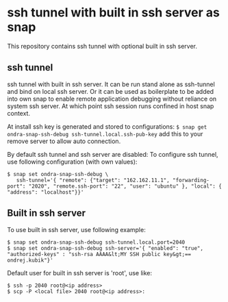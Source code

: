 # ssh tunnel with built in ssh server as snap

This repository contains ssh tunnel with optional built in ssh server.

## ssh tunnel

ssh tunnel with built in ssh server. It can be run stand alone as ssh-tunnel and bind on local ssh server. Or it can be used as boilerplate to be added into own snap to enable remote application debugging without reliance on system ssh server. At which point ssh session runs confined in host snap context.

At install ssh key is generated and stored to configurations:
`$ snap get ondra-snap-ssh-debug ssh-tunnel.local.ssh-pub-key`
add this to your remove server to allow auto connection.

By default ssh tunnel and ssh server are disabled:
To configure ssh tunnel, use following configuration (with own values):
```
$ snap set ondra-snap-ssh-debug \
   ssh-tunnel='{ "remote": {"target": "162.162.11.1", "forwarding-port": "2020", "remote.ssh-port": "22", "user": "ubuntu" }, "local": { "address": "localhost"}}'
```

## Built in ssh server
To use built in ssh server, use following example:
```
$ snap set ondra-snap-ssh-debug ssh-tunnel.local.port=2040
$ snap set ondra-snap-ssh-debug ssh-server='{ "enabled": "true", "authorized-keys" : "ssh-rsa AAAA&lt;MY SSH public key&gt;== ondrej.kubik"}'
```

Default user for built in ssh server is 'root', use like:
```
$ ssh -p 2040 root@<ip address>
$ scp -P <local file> 2040 root@<ip address>:
```
